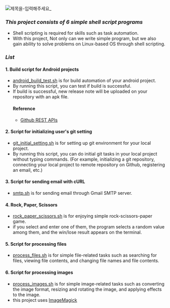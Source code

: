 ![제목을-입력해주세요_](https://user-images.githubusercontent.com/62979330/221403813-b74424fd-360d-4b69-a154-5a5118e5835e.gif)

### *This project consists of 6 simple shell script programs*

+ Shell scripting is required for skills such as task automation.
+ With this project, Not only can we write simple program, but we also gain ability to solve problems on Linux-based OS through shell scripting.

### *List*
#### 1. Build script for Android projects
+ [android_build_test.sh](https://github.com/jeongminji4490/shell-scripting/blob/main/android_build_test.sh) is for build automation of your android project.
+ By running this script, you can test if build is successful.
+ If build is successful, new release note will be uploaded on your repository with an apk file.
  #### Reference
  + [Github REST APIs](https://docs.github.com/en/rest?apiVersion=2022-11-28)

#### 2. Script for initializing user's git setting
+ [git_initial_setting.sh](https://github.com/jeongminji4490/shell-scripting/blob/main/git_initial_setting.sh) is for setting up git environment for your local project.
+ By running this script, you can do initial git tasks in your local project without typing commands. (For example, initializing a git repository, connecting your local project to remote repository on Github, registering an email, etc.)

#### 3. Script for sending email with cURL
+ [smtp.sh](https://github.com/jeongminji4490/shell-scripting/blob/main/smtp.sh) is for sending email through Gmail SMTP server.

#### 4. Rock, Paper, Scissors
+ [rock_paper_scissors.sh](https://github.com/jeongminji4490/shell-scripting/blob/main/rock_paper_scissors.sh) is for enjoying simple rock-scissors-paper game. 
+ if you select and enter one of them, the program selects a random value among them, and the win/lose result appears on the terminal.

#### 5. Script for processing files
+ [process_files.sh](https://github.com/jeongminji4490/shell-scripting/blob/main/process_files.sh) is for simple file-related tasks such as searching for files, viewing file contents, and changing file names and file contents.

#### 6. Script for processing images
+ [process_images.sh](https://github.com/jeongminji4490/shell-scripting/blob/main/process_images.sh) is for simple image-related tasks such as converting the image format, resizing and rotating the image, and applying effects to the image.
+ this project uses [ImageMagick](https://imagemagick.org/script/download.php)


